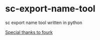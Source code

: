 # sc-export-name-tool
sc export name tool written in python


[Special thanks to fourk](https://github.com/FourCinnamon0/sc-exportname-tool/)
